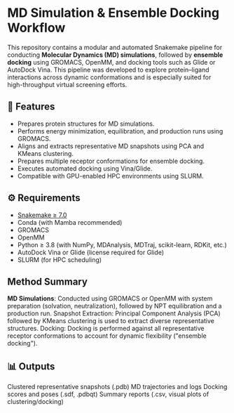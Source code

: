 # MD Simulation & Ensemble Docking Workflow

This repository contains a modular and automated Snakemake pipeline for conducting **Molecular Dynamics (MD) simulations**, followed by **ensemble docking** using GROMACS, OpenMM, and docking tools such as Glide or AutoDock Vina. This pipeline was developed to explore protein–ligand interactions across dynamic conformations and is especially suited for high-throughput virtual screening efforts.

## 📌 Features

- Prepares protein structures for MD simulations.
- Performs energy minimization, equilibration, and production runs using GROMACS.
- Aligns and extracts representative MD snapshots using PCA and KMeans clustering.
- Prepares multiple receptor conformations for ensemble docking.
- Executes automated docking using Vina/Glide.
- Compatible with GPU-enabled HPC environments using SLURM.

## ⚙️ Requirements

- [Snakemake ≥ 7.0](https://snakemake.readthedocs.io)
- Conda (with Mamba recommended)
- GROMACS
- OpenMM
- Python ≥ 3.8 (with NumPy, MDAnalysis, MDTraj, scikit-learn, RDKit, etc.)
- AutoDock Vina or Glide (license required for Glide)
- SLURM (for HPC scheduling)

## Method Summary

**MD Simulations**: Conducted using GROMACS or OpenMM with system preparation (solvation, neutralization), followed by NPT equilibration and a production run.
Snapshot Extraction: Principal Component Analysis (PCA) followed by KMeans clustering is used to extract diverse representative structures.
Docking: Docking is performed against all representative receptor conformations to account for dynamic flexibility ("ensemble docking").

## 📊 Outputs

Clustered representative snapshots (.pdb)
MD trajectories and logs
Docking scores and poses (.sdf, .pdbqt)
Summary reports (.csv, visual plots of clustering/docking)


